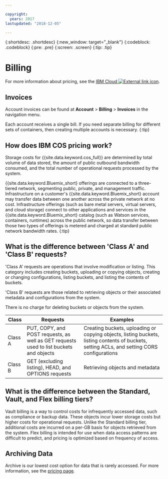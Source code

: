```yaml
---

copyright:
  years: 2017
lastupdated: "2018-12-05"

---
```

{:shortdesc: .shortdesc}
{:new_window: target="_blank"}
{:codeblock: .codeblock}
{:pre: .pre}
{:screen: .screen}
{:tip: .tip}


# Billing

For more information about pricing, see the [IBM Cloud ![External link icon](../../icons/launch-glyph.svg "External link icon")](https://www.ibm.com/cloud-computing/bluemix/pricing-object-storage#s3api).

## Invoices
Account invoices can be found at **Account** > **Billing** > **Invoices** in the navigation menu.

Each account receives a single bill. If you need separate billing for different sets of containers, then creating multiple accounts is necessary.
{:tip}

## How does IBM COS pricing work?

Storage costs for {{site.data.keyword.cos_full}} are determined by total volume of data stored, the amount of public outbound bandwidth consumed, and the total number of operational requests processed by the system.

{{site.data.keyword.Bluemix_short} offerings are connected to a three-tiered network, segmenting public, private, and management traffic. Infrastructure on a customer's {{site.data.keyword.Bluemix_short} account may transfer data between one another across the private network at no cost. Infrastructure offerings (such as bare metal servers, virtual servers, and cloud storage) connect to other applications and services in the {{site.data.keyword.Bluemix_short} catalog (such as Watson services, containers, runtimes) across the public network, so data transfer between those two types of offerings is metered and charged at standard public network bandwidth rates.
{:tip}

## What is the difference between 'Class A' and 'Class B' requests?

'Class A' requests are operations that involve modification or listing. This category includes creating buckets, uploading or copying objects, creating or changing configurations, listing buckets, and listing the contents of buckets.

'Class B' requests are those related to retrieving objects or their associated metadata and configurations from the system.

There is no charge for deleting buckets or objects from the system.

| Class | Requests | Examples |
|--- |--- |--- |
| Class A | PUT, COPY, and POST requests, as well as GET requests used to list buckets and objects | Creating buckets, uploading or copying objects, listing buckets, listing contents of buckets, setting ACLs, and setting CORS configurations |
| Class B | GET (excluding listing), HEAD, and OPTIONS requests | Retrieving objects and metadata |

## What is the difference between the Standard, Vault, and Flex billing tiers?

Vault billing is a way to control costs for infrequently accessed data, such as compliance or backup data. These objects incur lower storage costs but higher costs for operational requests. Unlike the Standard billing tier, additional costs are incurred on a per-GB basis for objects retrieved from the system. Flex billing is intended for use when data access patterns are difficult to predict, and pricing is optimized based on frequency of access.

## Archiving Data

Archive is our lowest cost option for data that is rarely accessed. For more information, see the [pricing page](https://www.ibm.com/cloud-computing/bluemix/pricing-object-storage).
